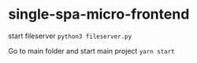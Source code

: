 # single-spa-micro-frontend
start fileserver
`python3 fileserver.py`

Go to main folder and start main project
`yarn start`
